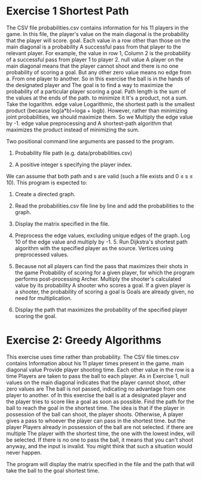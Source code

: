 # Exercise 1 Shortest Path
The CSV file probabilities.csv contains information for his 11 players in the game.
In this file, the player's value on the main diagonal is the probability that the player will score.
goal. Each value in a row other than those on the main diagonal is a probability
A successful pass from that player to the relevant player. For example, the value in row 1,
Column 2 is the probability of a successful pass from player 1 to player 2. null value
A player on the main diagonal means that the player cannot shoot and there is no one
probability of scoring a goal. But any other zero value means no edge from a.
From one player to another. So in this exercise the ball is in the hands of the designated player and
The goal is to find a way to maximize the probability of a particular player scoring a goal.
Path length is the sum of the values at the ends of the path. to minimize it
It's a product, not a sum. Take the logarithm. edge value
Logarithmic, the shortest path is the smallest product (because log(a*b)=loga + logb). However, rather than minimizing joint probabilities, we should maximize them. So we
Multiply the edge value by -1. edge value preprocessing and
A shortest-path algorithm that maximizes the product instead of minimizing the sum.

Two positional command line arguments are passed to the program.


1. Probability file path (e.g. data/probabilities.csv)

2. A positive integer s specifying the player index.

We can assume that both path and s are valid (such a file exists and 0 ≤ s ≤ 10). This program is expected to:

1. Create a directed graph.

2. Read the probabilities.csv file line by line and add the probabilities to the graph.

3. Display the matrix specified in the file.

4. Preprocess the edge values, excluding unique edges of the graph.
Log 10 of the edge value and multiply by -1. 5. Run Dijkstra's shortest path algorithm with the specified player as the source.
Vertices using preprocessed values.

5. Because not all players can find the pass that maximizes their shots in the game
Probability of scoring for a given player, for which the program performs post-processing
Archer. Multiply the shooter's calculated value by its probability
A shooter who scores a goal. If a given player is a shooter, the probability of scoring a goal is
Goals are already given, no need for multiplication.

6. Display the path that maximizes the probability of the specified player scoring the goal.

# Exercise 2: Greedy Algorithms

This exercise uses time rather than probability. The CSV file times.csv contains
Information about his 11 player times present in the game. main diagonal value
Provide player shooting time. Each other value in the row is a time
Players are taken to pass the ball to each player. As in Exercise 1, null values
on the main diagonal indicates that the player cannot shoot, other zero values ​​are
The ball is not passed, indicating no advantage from one player to another. of
In this exercise the ball is at a designated player and the player tries to score like a goal
as soon as possible. Find the path for the ball to reach the goal in the shortest time.
The idea is that if the player in possession of the ball can shoot, the player shoots. Otherwise,
A player gives a pass to whoever the player can pass in the shortest time. but the player
Players already in possession of the ball are not selected. if there are multiple
The player with the shortest time, the one with the lowest index, will be selected.
If there is no one to pass the ball, it means that you can't shoot anyway, and the input is
invalid. You might think that such a situation would never happen.

The program will display the matrix specified in the file and the path that will take the ball to the goal
shortest time.

